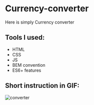 # Currency-converter
Here is simply Currency converter
## Tools I used:
- HTML
- CSS
- JS
- BEM convention
- ES6+ features
## Short instruction in GIF:

![converter](https://user-images.githubusercontent.com/118526358/203603878-97c0f5f1-7626-4538-ba79-4606ac186869.gif)
